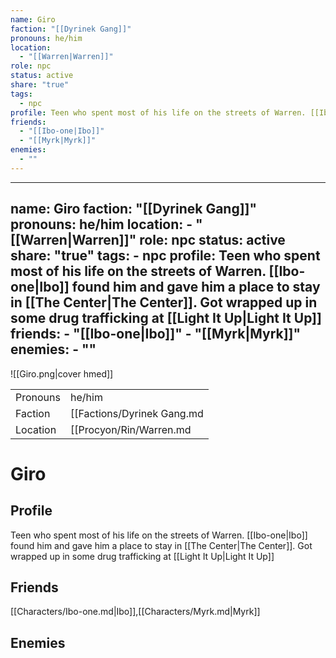 ```yaml
---
name: Giro
faction: "[[Dyrinek Gang]]"
pronouns: he/him
location:
  - "[[Warren|Warren]]"
role: npc
status: active
share: "true"
tags:
  - npc
profile: Teen who spent most of his life on the streets of Warren. [[Ibo-one|Ibo]] found him and gave him a place to stay in [[The Center|The Center]]. Got wrapped up in some drug trafficking at [[Light It Up|Light It Up]]
friends:
  - "[[Ibo-one|Ibo]]"
  - "[[Myrk|Myrk]]"
enemies:
  - ""
---
```

---
name: Giro
faction: "[[Dyrinek Gang]]"
pronouns: he/him
location:
    - "[[Warren|Warren]]"
role: npc
status: active
share: "true"
tags:
    - npc
profile: Teen who spent most of his life on the streets of Warren. [[Ibo-one|Ibo]] found him and gave him a place to stay in [[The Center|The Center]]. Got wrapped up in some drug trafficking at [[Light It Up|Light It Up]]
friends:
    - "[[Ibo-one|Ibo]]"
    - "[[Myrk|Myrk]]"
enemies:
    - ""
---

![[Giro.png|cover hmed]]

|  |  |
| ---- | ---- |
| Pronouns | he/him |
| Faction | [[Factions/Dyrinek Gang.md|Dyrinek Gang]] |
| Location | [[Procyon/Rin/Warren.md|Warren]] |


# Giro
## Profile
Teen who spent most of his life on the streets of Warren. [[Ibo-one|Ibo]] found him and gave him a place to stay in [[The Center|The Center]]. Got wrapped up in some drug trafficking at [[Light It Up|Light It Up]]

## Friends
[[Characters/Ibo-one.md|Ibo]],[[Characters/Myrk.md|Myrk]]

## Enemies

